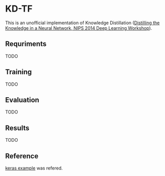 # KD-TF

This is an unofficial implementation of Knowledge Distillation ([Distilling the Knowledge in a Neural Network, NIPS 2014 Deep Learning Workshop](https://arxiv.org/abs/1503.02531)).

## Requriments
TODO

## Training
TODO

## Evaluation
TODO

## Results
TODO

## Reference
[keras example](https://keras.io/examples/vision/knowledge_distillation/) was refered.